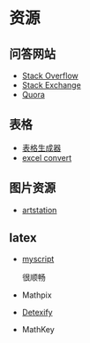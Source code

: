 # 资源

## 问答网站

- [Stack Overflow](http://stackoverflow.com/)
- [Stack Exchange](http://stackexchange.com/)
- [Quora](https://www.quora.com/)

## 表格

- [表格生成器](https://yelog.org/tableGenerate/)
- [excel convert](https://tabletomarkdown.com/convert-spreadsheet-to-markdown/)

## 图片资源

- [artstation](https://www.artstation.com/)

## latex

- [myscript](http://webdemo.myscript.com/views/math/index.html)

  很顺畅

- Mathpix
- [Detexify](http://detexify.kirelabs.org/classify.html)
- MathKey